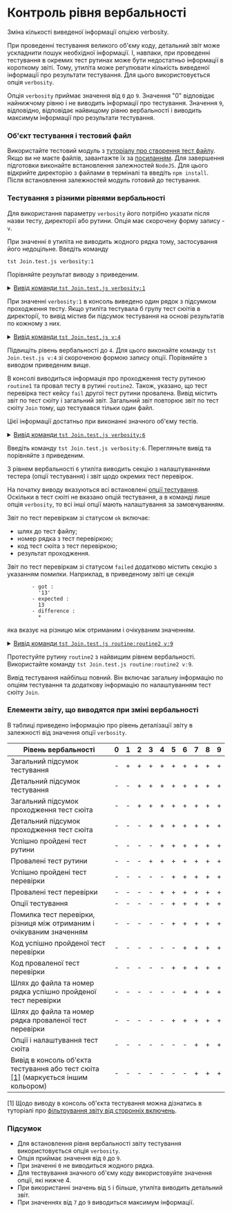 # Контроль рівня вербальності

Зміна кількості виведеної інформації опцією verbosity.

При проведенні тестування великого об'єму коду, детальний звіт може ускладнити пошук необхідної інформації. І, навпаки, при проведенні тестування в окремих тест рутинах може бути недостатньо інформації в короткому звіті. Тому, утиліта може регулювати кількість виведеної інформації про результати тестування. Для цього використовується опція `verbosity`.

Опція `verbosity` приймає значення від `0` до `9`. Значення "0" відповідає найнижчому рівню і не виводить інформації про тестування. Значення `9`, відповідно, відповідає найвищому рівню вербальності і виводить максимум інформації про результати тестування.

### Об'єкт тестування і тестовий файл

Використайте тестовий модуль з [туторіалу про створення тест файлу](HelloWorld.md). Якщо ви не маєте файлів, завантажте їх за [посиланням](https://github.com/Wandalen/wTesting/tree/master/sample/helloWorld).
Для завершення підготовки виконайте встановлення залежностей `NodeJS`. Для цього відкрийте директорію з файлами в терміналі та введіть `npm install`. Після встановлення залежностей модуль готовий до тестування.

### Тестування з різними рівнями вербальності

Для використання параметру `verbosity` його потрібно указати після назви тесту, директорії або рутини. Опція має скорочену форму запису - `v`.

При значенні `0` утиліта не виводить жодного рядка тому, застосування його недоцільне. Введіть команду 
```
tst Join.test.js verbosity:1
```
Порівняйте результат виводу з приведеним.

<details>
  <summary><u>Вивід команди <code>tst Join.test.js verbosity:1</code></u></summary>

```
[user@user ~]$ tst Join.test.js verbosity:1

  Testing ... in 0.278s ... failed

```

</details>

При значенні `verbosity:1` в консоль виведено один рядок з підсумком проходження тесту. Якщо утиліта тестувала б групу тест сюітів в директорії, то вивід містив би підсумок тестування на основі результатів по кожному з них.

<details>
  <summary><u>Вивід команди <code>tst Join.test.js v:4</code></u></summary>

```
[user@user ~]$ tst Join.test.js v:4

  Includes tests from : /.../testCreation/Join.test.js

  Launching several ( 1 ) test suites ..

    Running test suite ( Join ) ..
    at  /.../testCreation/Join.test.js:39

      Passed test routine ( Join / routine1 ) in 0.056s
        Test check ( Join / routine2 / fail # 2 ) ... failed
      Failed test routine ( Join / routine2 ) in 0.074s

    Passed test checks 2 / 3
    Passed test cases 1 / 2
    Passed test routines 1 / 2
    Test suite ( Join ) ... in 0.252s ... failed



  ExitCode : -1
  Passed test checks 2 / 3
  Passed test cases 1 / 2
  Passed test routines 1 / 2
  Passed test suites 0 / 1
  Testing ... in 0.344s ... failed

```

</details>

Підвищіть рівень вербальності до `4`. Для цього виконайте команду `tst Join.test.js v:4` зі скороченою формою запису опції. Порівняйте з виводом приведеним вище.

В консолі виводиться інформація про проходження тесту рутиною `routine1` та провал тесту в рутині `routine2`. Також, указано, що тест перевірка тест кейсу `fail` другої тест рутини провалена. Вивід містить звіт по тест сюіту і загальний звіт. Загальний звіт повторює звіт по тест сюіту `Join` тому, що тестувався тільки один файл.

Цієї інформації достатньо при виконанні значного об'єму тестів.


<details>
  <summary><u>Вивід команди <code>tst Join.test.js verbosity:6</code></u></summary>

```
[user@user ~]$ tst Join.test.js verbosity:6
Includes tests from : /.../testCreation/Join.test.js

Tester Settings :
{
  scenario : test,
  sanitareTime : 500,
  fails : null,
  beeping : true,
  coloring : 1,
  timing : 1,
  rapidity : 3,
  routine : null,
  importanceOfNegative : null,
  routineTimeOut : null,
  concurrent : null,
  verbosity : 6,
  silencing : null,
  shoulding : null,
  accuracy : null
}

  Launching several ( 1 ) test suites ..
  /.../testCreation/Join.test.js:39 - enabled
  1 test suite

    Running test suite ( Join ) ..
    at  /.../testCreation/Join.test.js:39

      Running test routine ( routine1 ) ..


        /.../testCreation/Join.test.js:9
            5 : //
            6 :
            7 : function routine1( test )
            8 : {
            9 :   test.identical( Join.join( 'Hello ', 'world!' ), 'Hello world!' );  
        Test check ( Join / routine1 /  # 1 ) ... ok

      Passed test routine ( Join / routine1 ) in 0.091s
      Running test routine ( routine2 ) ..


        /.../testCreation/Join.test.js:18
            14 : function routine2( test )
            15 : {
            16 :
            17 :   test.case = 'pass';
            18 :   test.identical( Join.join( 1, 3 ), '13' );  
        Test check ( Join / routine2 / pass # 1 ) ... ok


        - got :
          '13'
        - expected :
          13
        - difference :
          *

        /.../testCreation/Join.test.js:21
            17 :   test.case = 'pass';
            18 :   test.identical( Join.join( 1, 3 ), '13' );
            19 :
            20 :   test.case = 'fail';
            21 :   test.identical( Join.join( 1, 3 ), 13 );  
        Test check ( Join / routine2 / fail # 2 ) ... failed

      Failed test routine ( Join / routine2 ) in 0.098s

    Passed test checks 2 / 3
    Passed test cases 1 / 2
    Passed test routines 1 / 2
    Test suite ( Join ) ... in 0.294s ... failed



  ExitCode : -1
  Passed test checks 2 / 3
  Passed test cases 1 / 2
  Passed test routines 1 / 2
  Passed test suites 0 / 1
  Testing ... in 0.389s ... failed


```

</details>

Введіть команду `tst Join.test.js verbosity:6`. Перегляньте вивід та порівняйте з приведеним.

З рівнем вербальності `6` утиліта виводить секцію з налаштуваннями тестера (опції тестування) і звіт щодо окремих тест перевірок. 

На початку виводу вказуються всі встановлені [опції тестування](Help.md#Опції-запуску-та-опції-сюіта). Оскільки в тест сюіті не вказано опцій тестування, а в команді лише опція `verbosity`, то всі інші опції мають налаштування за замовчуванням.

Звіт по тест перевіркам зі статусом `ok` включає:
- шлях до тест файлу;
- номер рядка з тест перевіркою; 
- код тест сюіта з тест перевіркою;
- результат проходження.

Звіт по тест перевіркам зі статусом `failed` додатково містить секцію з указанням помилки. Наприклад, в приведеному звіті це секція 

```
        - got :
          '13'
        - expected :
          13
        - difference :
          *
```
яка вказує на різницю між отриманим і очікуваним значенням.

<details>
  <summary><u>Вивід команди <code>tst Join.test.js routine:routine2 v:9</code></u></summary>

```
[user@user ~]$ tst Join.test.js routine:routine2 v:9
Includes tests from : /.../testCreation/Join.test.js

Tester Settings :
{
  scenario : test,
  sanitareTime : 500,
  fails : null,
  beeping : true,
  coloring : 1,
  timing : 1,
  rapidity : 3,
  routine : routine2,
  importanceOfNegative : null,
  routineTimeOut : null,
  concurrent : null,
  verbosity : 9,
  silencing : null,
  shoulding : null,
  accuracy : null
}

  Launching several ( 1 ) test suites ..
  /.../testCreation/Join.test.js:39 - enabled
  1 test suite

    Running test suite ( Join ) ..
    at  /.../testCreation/Join.test.js:39

    wTestSuite( Join#in0 )
    {
      name : 'Join',
      verbosity : 8,
      importanceOfDetails : 0,
      importanceOfNegative : 1,
      silencing : null,
      shoulding : 1,
      routineTimeOut : 5000,
      concurrent : 0,
      routine : 'routine2',
      platforms : null,
      suiteFilePath : [ '/path_to_' ... 'reation/Join.test.js' ],
      suiteFileLocation : [ '/path_to_' ... 'tion/Join.test.js:39' ],
      tests : [ Map:Pure with 2 elements ],
      abstract : 0,
      enabled : 1,
      takingIntoAccount : 1,
      usingSourceCode : 1,
      ignoringTesterOptions : 0,
      accuracy : 1e-7,
      report : [ Map:Pure with 9 elements ],
      debug : 0,
      override : [ Map:Pure with 0 elements ],
      _routineCon : [ routine bound anonymous ],
      _inroutineCon : [ routine bound anonymous ],
      onRoutineBegin : [ routine onRoutineBegin ],
      onRoutineEnd : [ routine onRoutineEnd ],
      onSuiteBegin : [ routine onSuiteBegin ],
      onSuiteEnd : [ routine onSuiteEnd ]
    }
      Running test routine ( routine1 ) ..

          
        /.../testCreation/Join.test.js:9
            5 : //
            6 : 
            7 : function routine1( test )
            8 : {
            9 :   test.identical( Join.join( 'Hello ', 'world!' ), 'Hello world!' );  
        Test check ( Join / routine1 /  # 1 ) ... ok

      Passed test routine ( Join / routine1 ) in 0.066s
      Running test routine ( routine2 ) ..


        /.../testCreation/Join.test.js:18
            14 : function routine2( test )
            15 : {
            16 :
            17 :   test.case = 'pass';
            18 :   test.identical( Join.join( 1, 3 ), '13' );  
        Test check ( Join / routine2 / pass # 1 ) ... ok


        - got :
          '13'
        - expected :
          13
        - difference :
          *

        /.../testCreation/Join.test.js:21
            17 :   test.case = 'pass';
            18 :   test.identical( Join.join( 1, 3 ), '13' );
            19 :
            20 :   test.case = 'fail';
            21 :   test.identical( Join.join( 1, 3 ), 13 );  
        Test check ( Join / routine2 / fail # 2 ) ... failed

      Failed test routine ( Join / routine2 ) in 0.147s

    Passed test checks 1 / 2
    Passed test cases 1 / 2
    Passed test routines 0 / 1
    Test suite ( Join ) ... in 0.226s ... failed



  ExitCode : -1
  Passed test checks 1 / 2
  Passed test cases 1 / 2
  Passed test routines 0 / 1
  Passed test suites 0 / 1
  Testing ... in 0.323s ... failed

```

</details>

Протестуйте рутину `routine2` з найвищим рівнем вербальності. Використайте команду `tst Join.test.js routine:routine2 v:9`.

Вивід тестування найбільш повний. Він включає загальну інформацію по опціям тестування та додаткову інформацію по налаштуванням тест сюіту `Join`. 

### Елементи звіту, що виводятся при зміні вербальності

В таблиці приведено інформацію про рівень деталізації звіту в залежності від значення опції `verbosity`. 

| Рівень вербальності                       | 0 | 1 | 2 | 3 | 4 | 5 | 6 | 7 | 8 | 9 |
|-------------------------------------------|---|---|---|---|---|---|---|---|---|---|
| Загальний підсумок тестування             | - | + | + | + | + | + | + | + | + | + |
| Детальний підсумок тестування             | - | - | + | + | + | + | + | + | + | + |
| Загальний підсумок проходження тест сюіта | - | - | + | + | + | + | + | + | + | + |
| Детальний підсумок проходження тест сюіта | - | - | - | + | + | + | + | + | + | + |
| Успішно пройдені тест рутини              | - | - | - | - | + | + | + | + | + | + |
| Провалені тест рутини                     | - | - | - | + | + | + | + | + | + | + |
| Успішно пройдені тест перевірки           | - | - | - | - | - | + | + | + | + | + |
| Провалені тест перевірки                  | - | - | - | - | + | + | + | + | + | + |
| Опції тестування                          | - | - | - | - | - | + | + | + | + | + |
| Помилка тест перевірки, різниця між отриманим і очікуваним значенням                                                                           | - | - | - | - | - | + | + | + | + | + |
| Код успішно пройденої тест перевірки      | - | - | - | - | - | - | + | + | + | + |
| Код проваленої тест перевірки             | - | - | - | - | - | + | + | + | + | + |
| Шлях до файла та номер рядка успішно пройденої тест перевірки                                                                                   | - | - | - | - | - | - | + | + | + | + |
| Шлях до файла та номер рядка проваленої тест перевірки                                                                                         | - | - | - | - | - | + | + | + | + | + |
| Опції і налаштування тест сюіта           | - | - | - | - | - | - | - | + | + | + |
| Вивід в консоль об'єкта тестування або тест сюіта [[1]](#1) (маркується іншим кольором)                                                         | - | - | - | - | - | - | - | + | + | + |

<a name="1">[1]</a> Щодо виводу в консоль об'єкта тестування можна дізнатись в туторіалі про [фільтрування звіту від сторонніх включень](OptionSilencing.md).

### Підсумок

- Для встановлення рівня вербальності звіту тестування використовується опція `verbosity`.
- Опція приймає значення від `0` до `9`.
- При значенні `0` не виводиться жодного рядка.
- Для тествування значного об'єму коду використовуйте значення опції, які нижче 4.
- При використанні значень від `5` і більше, утиліта виводить детальний звіт.
- При значеннях від `7` до `9` виводиться максимум інформації.
